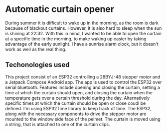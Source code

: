 # Automatic curtain opener

During summer it is difficult to wake up in the morning, as the room is dark because of blackout curtains. However, it is also hard to sleep when the sun is shining at 22:32. With this in mind, I wanted to be able to open the curtain at a specific time in the morning, to make waking up easier by taking advantage of the early sunlight. I have a sunrise alarm clock, but it doesn't work as well as the real thing.

## Techonologies used

This project consist of an ESP32 controlling a  28BYJ-48 stepper motor and a Jetpack Compose Android app. The app is used to control the ESP32 over serial bluetooth. Features include opening and closing the curtain, setting a time at which the curtain should open, and closing the curtain when the temperature gets over a certain threshold during the day. Alternatively specific times at which the curtain should be open or close coudl be defined. I'm using ESP32Time library to keep track of time. The ESP32, along with the necessary components to drive the stepper motor are mounted to the window side face of the pelmet. The curtain is moved using a string, that is attached to one of the curtain clips.

